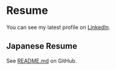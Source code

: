 # Resume
You can see my latest profile on [LinkedIn](https://www.linkedin.com/in/zurazurataicho/).

## Japanese Resume
See [README.md](https://github.com/zurazurataicho/resume/blob/master/README.md) on GitHub.
